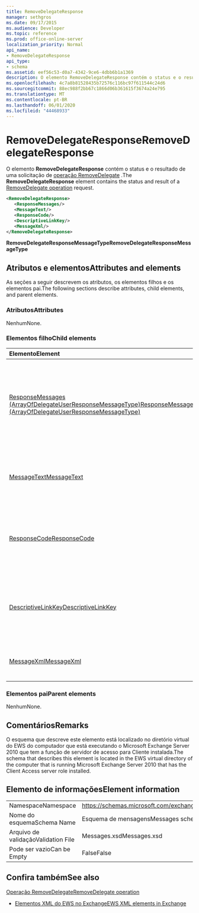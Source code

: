 ```yaml
---
title: RemoveDelegateResponse
manager: sethgros
ms.date: 09/17/2015
ms.audience: Developer
ms.topic: reference
ms.prod: office-online-server
localization_priority: Normal
api_name:
- RemoveDelegateResponse
api_type:
- schema
ms.assetid: eef56c53-d0a7-4342-9ce6-4dbb6b1a1369
description: O elemento RemoveDelegateResponse contém o status e o resultado de uma solicitação de operação RemoveDelegate.
ms.openlocfilehash: 4c7a8b81528435b72576c116bc97f611544c24d6
ms.sourcegitcommit: 88ec988f2bb67c1866d06b361615f3674a24e795
ms.translationtype: MT
ms.contentlocale: pt-BR
ms.lasthandoff: 06/01/2020
ms.locfileid: "44468933"
---
```

# <a name="removedelegateresponse"></a><span data-ttu-id="ff9fe-103">RemoveDelegateResponse</span><span class="sxs-lookup"><span data-stu-id="ff9fe-103">RemoveDelegateResponse</span></span>

<span data-ttu-id="ff9fe-104">O elemento **RemoveDelegateResponse** contém o status e o resultado de uma solicitação de [operação RemoveDelegate](removedelegate-operation.md) .</span><span class="sxs-lookup"><span data-stu-id="ff9fe-104">The **RemoveDelegateResponse** element contains the status and result of a [RemoveDelegate operation](removedelegate-operation.md) request.</span></span> 
  
```xml
<RemoveDelegateResponse>
   <ResponseMessages/>
   <MessageText/>
   <ResponseCode/>
   <DescriptiveLinkKey/>
   <MessageXml/>
</RemoveDelegateResponse>
```

 <span data-ttu-id="ff9fe-105">**RemoveDelegateResponseMessageType**</span><span class="sxs-lookup"><span data-stu-id="ff9fe-105">**RemoveDelegateResponseMessageType**</span></span>
## <a name="attributes-and-elements"></a><span data-ttu-id="ff9fe-106">Atributos e elementos</span><span class="sxs-lookup"><span data-stu-id="ff9fe-106">Attributes and elements</span></span>

<span data-ttu-id="ff9fe-107">As seções a seguir descrevem os atributos, os elementos filhos e os elementos pai.</span><span class="sxs-lookup"><span data-stu-id="ff9fe-107">The following sections describe attributes, child elements, and parent elements.</span></span>
  
### <a name="attributes"></a><span data-ttu-id="ff9fe-108">Atributos</span><span class="sxs-lookup"><span data-stu-id="ff9fe-108">Attributes</span></span>

<span data-ttu-id="ff9fe-109">Nenhum</span><span class="sxs-lookup"><span data-stu-id="ff9fe-109">None.</span></span>
  
### <a name="child-elements"></a><span data-ttu-id="ff9fe-110">Elementos filho</span><span class="sxs-lookup"><span data-stu-id="ff9fe-110">Child elements</span></span>

|<span data-ttu-id="ff9fe-111">**Elemento**</span><span class="sxs-lookup"><span data-stu-id="ff9fe-111">**Element**</span></span>|<span data-ttu-id="ff9fe-112">**Descrição**</span><span class="sxs-lookup"><span data-stu-id="ff9fe-112">**Description**</span></span>|
|:-----|:-----|
|[<span data-ttu-id="ff9fe-113">ResponseMessages (ArrayOfDelegateUserResponseMessageType)</span><span class="sxs-lookup"><span data-stu-id="ff9fe-113">ResponseMessages (ArrayOfDelegateUserResponseMessageType)</span></span>](responsemessages-arrayofdelegateuserresponsemessagetype.md) <br/> |<span data-ttu-id="ff9fe-114">Contém as mensagens de resposta para uma solicitação de gerenciamento de representante do Exchange Web Services.</span><span class="sxs-lookup"><span data-stu-id="ff9fe-114">Contains the response messages for an Exchange Web Services delegate management request.</span></span>  <br/> |
|[<span data-ttu-id="ff9fe-115">MessageText</span><span class="sxs-lookup"><span data-stu-id="ff9fe-115">MessageText</span></span>](messagetext.md) <br/> |<span data-ttu-id="ff9fe-116">Fornece uma descrição de texto do status da resposta.</span><span class="sxs-lookup"><span data-stu-id="ff9fe-116">Provides a text description of the status of the response.</span></span>  <br/> |
|[<span data-ttu-id="ff9fe-117">ResponseCode</span><span class="sxs-lookup"><span data-stu-id="ff9fe-117">ResponseCode</span></span>](responsecode.md) <br/> |<span data-ttu-id="ff9fe-118">Fornece um código de erro que identifica o erro específico que a solicitação encontrou.</span><span class="sxs-lookup"><span data-stu-id="ff9fe-118">Provides an error code that identifies the specific error that the request encountered.</span></span>  <br/> |
|[<span data-ttu-id="ff9fe-119">DescriptiveLinkKey</span><span class="sxs-lookup"><span data-stu-id="ff9fe-119">DescriptiveLinkKey</span></span>](descriptivelinkkey.md) <br/> |<span data-ttu-id="ff9fe-120">Não utilizado no momento e está reservado para uso futuro.</span><span class="sxs-lookup"><span data-stu-id="ff9fe-120">Currently unused and is reserved for future use.</span></span> <span data-ttu-id="ff9fe-121">Ele contém um valor de 0.</span><span class="sxs-lookup"><span data-stu-id="ff9fe-121">It contains a value of 0.</span></span>  <br/> |
|[<span data-ttu-id="ff9fe-122">MessageXml</span><span class="sxs-lookup"><span data-stu-id="ff9fe-122">MessageXml</span></span>](messagexml.md) <br/> |<span data-ttu-id="ff9fe-123">Fornece informações adicionais de resposta de erro.</span><span class="sxs-lookup"><span data-stu-id="ff9fe-123">Provides additional error response information.</span></span>  <br/> |
   
### <a name="parent-elements"></a><span data-ttu-id="ff9fe-124">Elementos pai</span><span class="sxs-lookup"><span data-stu-id="ff9fe-124">Parent elements</span></span>

<span data-ttu-id="ff9fe-125">Nenhum</span><span class="sxs-lookup"><span data-stu-id="ff9fe-125">None.</span></span>
  
## <a name="remarks"></a><span data-ttu-id="ff9fe-126">Comentários</span><span class="sxs-lookup"><span data-stu-id="ff9fe-126">Remarks</span></span>

<span data-ttu-id="ff9fe-127">O esquema que descreve este elemento está localizado no diretório virtual do EWS do computador que está executando o Microsoft Exchange Server 2010 que tem a função de servidor de acesso para Cliente instalada.</span><span class="sxs-lookup"><span data-stu-id="ff9fe-127">The schema that describes this element is located in the EWS virtual directory of the computer that is running Microsoft Exchange Server 2010 that has the Client Access server role installed.</span></span>
  
## <a name="element-information"></a><span data-ttu-id="ff9fe-128">Elemento de informações</span><span class="sxs-lookup"><span data-stu-id="ff9fe-128">Element information</span></span>

|||
|:-----|:-----|
|<span data-ttu-id="ff9fe-129">Namespace</span><span class="sxs-lookup"><span data-stu-id="ff9fe-129">Namespace</span></span>  <br/> |https://schemas.microsoft.com/exchange/services/2006/messages  <br/> |
|<span data-ttu-id="ff9fe-130">Nome do esquema</span><span class="sxs-lookup"><span data-stu-id="ff9fe-130">Schema Name</span></span>  <br/> |<span data-ttu-id="ff9fe-131">Esquema de mensagens</span><span class="sxs-lookup"><span data-stu-id="ff9fe-131">Messages schema</span></span>  <br/> |
|<span data-ttu-id="ff9fe-132">Arquivo de validação</span><span class="sxs-lookup"><span data-stu-id="ff9fe-132">Validation File</span></span>  <br/> |<span data-ttu-id="ff9fe-133">Messages.xsd</span><span class="sxs-lookup"><span data-stu-id="ff9fe-133">Messages.xsd</span></span>  <br/> |
|<span data-ttu-id="ff9fe-134">Pode ser vazio</span><span class="sxs-lookup"><span data-stu-id="ff9fe-134">Can be Empty</span></span>  <br/> |<span data-ttu-id="ff9fe-135">False</span><span class="sxs-lookup"><span data-stu-id="ff9fe-135">False</span></span>  <br/> |
   
## <a name="see-also"></a><span data-ttu-id="ff9fe-136">Confira também</span><span class="sxs-lookup"><span data-stu-id="ff9fe-136">See also</span></span>



[<span data-ttu-id="ff9fe-137">Operação RemoveDelegate</span><span class="sxs-lookup"><span data-stu-id="ff9fe-137">RemoveDelegate operation</span></span>](removedelegate-operation.md)


- [<span data-ttu-id="ff9fe-138">Elementos XML do EWS no Exchange</span><span class="sxs-lookup"><span data-stu-id="ff9fe-138">EWS XML elements in Exchange</span></span>](ews-xml-elements-in-exchange.md)

